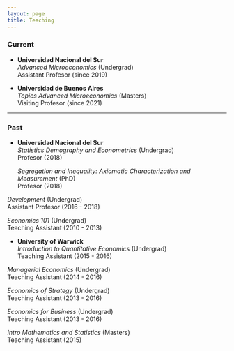 ```yaml
---
layout: page
title: Teaching
---
```


### Current
- **Universidad Nacional del Sur**  
_Advanced Microeconomics_ (Undergrad)  
Assistant Profesor (since 2019)
  
- **Universidad de Buenos Aires**  
_Topics Advanced Microeconomics_ (Masters)  
Visiting Profesor (since 2021)
  
***

### Past
- **Universidad Nacional del Sur**  
_Statistics Demography and Econometrics_ (Undergrad)  
Profesor (2018)
    
  _Segregation and Inequality: Axiomatic Characterization and Measurement_ (PhD)  
  Profesor (2018)

_Development_ (Undergrad)  
Assistant Profesor (2016 - 2018)
  
_Economics 101_ (Undergrad)  
Teaching Assistant (2010 - 2013)
    
- **University of Warwick**  
_Introduction to Quantitative Economics_ (Undergrad)  
Teaching Assistant (2015 - 2016)
    
_Managerial Economics_ (Undergrad)  
Teaching Assistant (2014 - 2016)
    
_Economics of Strategy_ (Undergrad)  
Teaching Assistant (2013 - 2016)
    
_Economics for Business_ (Undergrad)  
Teaching Assistant (2013 - 2016)
    
_Intro Mathematics and Statistics_ (Masters)  
Teaching Assistant (2015)

